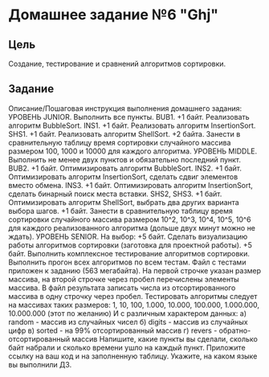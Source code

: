# Домашнее задание №6 "Ghj"

## Цель

Создание, тестирование и сравнений алгоритмов сортировки.

## Задание

Описание/Пошаговая инструкция выполнения домашнего задания:
УРОВЕНЬ JUNIOR.
Выполнить все пункты.
BUB1. +1 байт. Реализовать алгоритм BubbleSort.
INS1. +1 байт. Реализовать алгоритм InsertionSort.
SHS1. +1 байт. Реализовать алгоритм ShellSort.
+2 байта. Занести в сравнительную таблицу время сортировки случайного массива размером 100, 1000 и 10000 для каждого алгоритма.
УРОВЕНЬ MIDDLE.
Выполнить не менее двух пунктов и обязательно последний пункт.
BUB2. +1 байт. Оптимизировать алгоритм BubbleSort.
INS2. +1 байт. Оптимизировать алгоритм InsertionSort, сделать сдвиг элементов вместо обмена.
INS3. +1 байт. Оптимизировать алгоритм InsertionSort, сделать бинарный поиск места вставки.
SHS2, SHS3. +1 байт. Оптимизировать алгоритм ShellSort, выбрать два других варианта выбора шагов.
+1 байт. Занести в сравнительную таблицу время сортировки случайного массива размером 10^2, 10^3, 10^4, 10^5, 10^6 для каждого реализованного алгоритма (дольше двух минут можно не ждать).
УРОВЕНЬ SENIOR.
На выбор:
+5 байт. Сделать визуализацию работы алгоритмов сортировки (заготовка для проектной работы).
+5 байт. Выполнить комплексное тестирование алгоритмов сортировки.
Выполнить прогон всех алгоритмов по всем тестам.
Файл с тестами приложен к заданию (563 мегабайта).
На первой строчке указан размер массива, на второй строчке через пробел перечислены элементы массива.
В файл результата записать числа из отсортированного массива в одну строчку через пробел.
Тестировать алгоритмы следует на массивах таких размеров:
1, 10, 100, 1.000, 10.000, 100.000, 1.000.000, 10.000.000 (этот по желанию)
И с различным характером данных:
а) random - массив из случайных чисел
б) digits - массив из случайных цифр
в) sorted - на 99% отсортированный массив
г) revers - обратно-отсортированный массив
Напишите, какие пункты вы сделали, сколько байт набрали и сколько времени ушло на каждый пункт.
Приложите ссылку на ваш код и на заполненную таблицу.
Укажите, на каком языке вы выполнили ДЗ.

